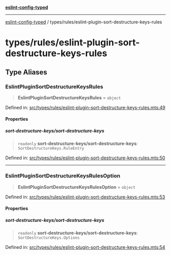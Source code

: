 [**eslint-config-typed**](../../README.md)

***

[eslint-config-typed](../../README.md) / types/rules/eslint-plugin-sort-destructure-keys-rules

# types/rules/eslint-plugin-sort-destructure-keys-rules

## Type Aliases

### EslintPluginSortDestructureKeysRules

> **EslintPluginSortDestructureKeysRules** = `object`

Defined in: [src/types/rules/eslint-plugin-sort-destructure-keys-rules.mts:49](https://github.com/noshiro-pf/eslint-config-typed/blob/main/src/types/rules/eslint-plugin-sort-destructure-keys-rules.mts#L49)

#### Properties

##### sort-destructure-keys/sort-destructure-keys

> `readonly` **sort-destructure-keys/sort-destructure-keys**: `SortDestructureKeys.RuleEntry`

Defined in: [src/types/rules/eslint-plugin-sort-destructure-keys-rules.mts:50](https://github.com/noshiro-pf/eslint-config-typed/blob/main/src/types/rules/eslint-plugin-sort-destructure-keys-rules.mts#L50)

***

### EslintPluginSortDestructureKeysRulesOption

> **EslintPluginSortDestructureKeysRulesOption** = `object`

Defined in: [src/types/rules/eslint-plugin-sort-destructure-keys-rules.mts:53](https://github.com/noshiro-pf/eslint-config-typed/blob/main/src/types/rules/eslint-plugin-sort-destructure-keys-rules.mts#L53)

#### Properties

##### sort-destructure-keys/sort-destructure-keys

> `readonly` **sort-destructure-keys/sort-destructure-keys**: `SortDestructureKeys.Options`

Defined in: [src/types/rules/eslint-plugin-sort-destructure-keys-rules.mts:54](https://github.com/noshiro-pf/eslint-config-typed/blob/main/src/types/rules/eslint-plugin-sort-destructure-keys-rules.mts#L54)
